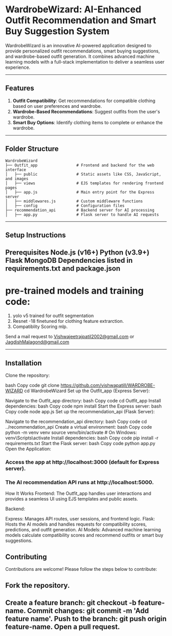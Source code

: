# WardrobeWizard: AI-Enhanced Outfit Recommendation and Smart Buy Suggestion System

WardrobeWizard is an innovative AI-powered application designed to provide personalized outfit recommendations, smart buying suggestions, and wardrobe-based outfit generation. It combines advanced machine learning models with a full-stack implementation to deliver a seamless user experience.

---

## Features

1. **Outfit Compatibility**: Get recommendations for compatible clothing based on user preferences and wardrobe.
2. **Wardrobe-Based Recommendations**: Suggest outfits from the user's wardrobe.
3. **Smart Buy Options**: Identify clothing items to complete or enhance the wardrobe.

---

## Folder Structure

```plaintext
WardrobeWizard
├── Outfit_app                 # Frontend and backend for the web interface
│   ├── public                 # Static assets like CSS, JavaScript, and images
│   ├── views                  # EJS templates for rendering frontend pages
│   ├── app.js                 # Main entry point for the Express server
│   ├── middlewares.js         # Custom middleware functions
│   ├── config                 # Configuration files
├── recommendation_api         # Backend server for AI processing
│   ├── app.py                 # Flask server to handle AI requests

```
---
## Setup Instructions

Prerequisites
Node.js (v16+)
Python (v3.9+)
Flask
MongoDB 
Dependencies listed in requirements.txt and package.json
---
# pre-trained models and training code: 
1. yolo v5 trained for outfit segmentation
2. Resnet -18 finetuned for clothing feature extrarction.
3. Compatiblity Scoring mlp.
   
Send a mail request to Vishwajeetrajpatil2002@gmail.com or JagdishMalagond@gmail.com

---
## Installation
Clone the repository:

bash
Copy code
git clone https://github.com/vishwapatill/WARDROBE-WIZARD
cd WardrobeWizard
Set up the Outfit_app (Express Server):

Navigate to the Outfit_app directory:
bash
Copy code
cd Outfit_app
Install dependencies:
bash
Copy code
npm install
Start the Express server:
bash
Copy code
node app.js
Set up the recommendation_api (Flask Server):

Navigate to the recommendation_api directory:
bash
Copy code
cd ../recommendation_api
Create a virtual environment:
bash
Copy code
python -m venv venv
source venv/bin/activate  # On Windows: venv\Scripts\activate
Install dependencies:
bash
Copy code
pip install -r requirements.txt
Start the Flask server:
bash
Copy code
python app.py
Open the Application:

### Access the app at http://localhost:3000 (default for Express server).
### The AI recommendation API runs at http://localhost:5000.
How It Works
Frontend: The Outfit_app handles user interactions and provides a seamless UI using EJS templates and public assets.

Backend:

Express: Manages API routes, user sessions, and frontend logic.
Flask: Hosts the AI models and handles requests for compatibility scores, predictions, and outfit generation.
AI Models: Advanced machine learning models calculate compatibility scores and recommend outfits or smart buy suggestions.

## Contributing
Contributions are welcome! Please follow the steps below to contribute:

## Fork the repository.
Create a feature branch: git checkout -b feature-name.
Commit changes: git commit -m 'Add feature name'.
Push to the branch: git push origin feature-name.
Open a pull request.
---


